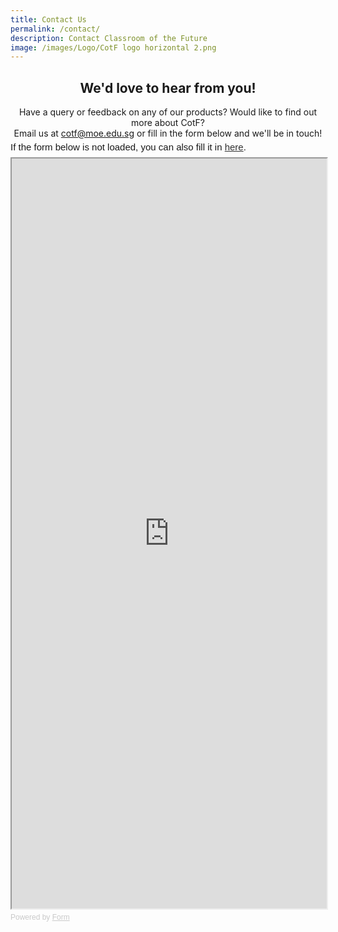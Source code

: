```yaml
---
title: Contact Us
permalink: /contact/
description: Contact Classroom of the Future
image: /images/Logo/CotF logo horizontal 2.png
---
```

<center><h2>We'd love to hear from you!</h2></center>

<center>Have a query or feedback on any of our products? Would like to find out more about CotF?</center>
<center>Email us at <a href="mailto:cotf@moe.edu.sg">cotf@moe.edu.sg</a> or fill in the form below and we'll be in touch!</center>

<div style="font-family: Sans-Serif; font-size: 15px; color: #000; opacity: 0.9; padding-top: 5px; padding-bottom: 8px;"> If the form below is not loaded, you can also fill it in <a href="https://form.gov.sg/6361dd34be44fe00120b0535">here</a>. </div>  <iframe style="width: 100%; height: 1200px" src="https://form.gov.sg/6361dd34be44fe00120b0535" id="iframe"></iframe> <div style="font-family: Sans-Serif; font-size: 12px; color: #999; opacity: 0.5; padding-top: 5px;"> Powered by <a style="color: #999" href="https://form.gov.sg">Form</a> </div>